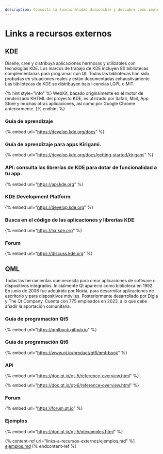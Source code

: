 ```yaml
---
description: Consulta la funcionalidad disponible y descubre cómo implementar tu app.
---
```


# Links a recursos externos

## KDE

Diseñe, cree y distribuya aplicaciones hermosas y utilizables con tecnologías KDE. Los marcos de trabajo de KDE incluyen 80 bibliotecas complementarias para programar con Qt. Todas las bibliotecas han sido probadas en situaciones reales y están documentadas exhaustivamente. Las bibliotecas de KDE se distribuyen bajo licencias LGPL o MIT.

{% hint style="info" %}
WebKit, basado originalmente en el motor de renderizado KHTML del proyecto KDE, es utilizado por Safari, Mail, App Store y muchas otras aplicaciones, así como por Google Chrome anteriormente.
{% endhint %}

### Guía de aprendizaje

{% embed url="https://develop.kde.org/docs" %}

### Guía de aprendizaje para apps Kirigami.

{% embed url="https://develop.kde.org/docs/getting-started/kirigami" %}

### API: consulta las librerías de KDE para dotar de funcionalidad a tu app.

{% embed url="https://api.kde.org" %}

### KDE Development Platform

{% embed url="https://develop.kde.org" %}

### Busca en el código de las aplicaciones y librerías KDE

{% embed url="https://lxr.kde.org" %}

### Forum

{% embed url="https://discuss.kde.org" %}

## QML

Todas las herramientas que necesita para crear aplicaciones de software o dispositivos integrados. Inicialmente Qt apareció como biblioteca en 1992. En junio de 2008 fue adquirida por Nokia, para desarrollar aplicaciones de escritorio y para dispositivos móviles. Posteriormente desarrollado por Digia y The Qt Company. Cuenta con 775 empleados en 2023, a lo que cabe añadir la aportación comunitaria.

### Guía de programación Qt5

{% embed url="https://qmlbook.github.io" %}

### Guía de programación Qt6

{% embed url="https://www.qt.io/product/qt6/qml-book" %}

### API

{% embed url="https://doc.qt.io/qt-5/reference-overview.html" %}

{% embed url="https://doc.qt.io/qt-6/reference-overview.html" %}

### Forum

{% embed url="https://forum.qt.io" %}

### Ejemplos

{% embed url="https://doc.qt.io/qt-5/qtexamples.html" %}

{% content-ref url="links-a-recursos-externos/ejemplos.md" %}
[ejemplos.md](links-a-recursos-externos/ejemplos.md)
{% endcontent-ref %}


